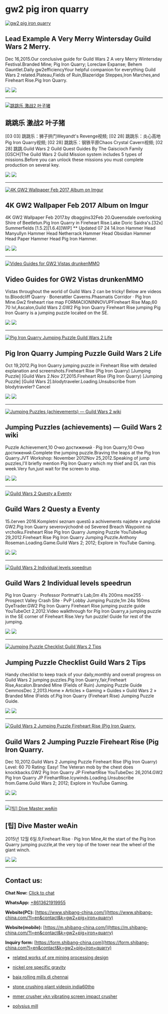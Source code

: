 # gw2 pig iron quarry

<a href="https://swt.shibang-china.com/?l=en&img&k=gw2+pig+iron+quarry" target="_blank">![gw2 pig iron quarry](http://static.shibang-china.com/all-800x300/645.jpg)</a>

## Lead Example A Very Merry Wintersday Guild Wars 2 Merry.
Dec 16,2015.Our conclusive guide for Guild Wars 2 A very Merry Wintersday Festival.Branded Mine; Pig Iron Quarry; Loreclaw Expanse; Behem Gauntlet.Daily gw2efficiencyYour helpful companion for everything Guild Wars 2 related.Plateau,Fields of Ruin,Blazeridge Steppes,Iron Marches,and Fireheart Rise.Pig Iron Quarry.


<a href="https://whatsapp.shibangsoft.com/WhatsApp.php" target="_blank" title="WhatsApp">![](http://static.shibang-china.com/icon/whatsapp.png)</a> <a href="https://swt.shibang-china.com/?l=en&icon&k=gw2+pig+iron+quarry" target="_blank">![](http://static.shibang-china.com/icon/chat-en.png)</a>

---

<a href="https://swt.shibang-china.com/?l=en&img&k=gw2+pig+iron+quarry" target="_blank">![跳跳乐 激战2 叶子猪](http://static.shibang-china.com/all-800x300/698.jpg)</a>

## 跳跳乐 激战2 叶子猪
[03 03] 跳跳乐：狮子拱门Weyandt&#39;s Revenge视频; [02 28] 跳跳乐：炎心高地Pig Iron Quarry视频; [02 28] 跳跳乐：钢铁平原Chaos Crystal Cavern视频; [02 28] 跳跳.Guild Wars 2 Guild Quest Guides By The Gaiscioch Family [GSCH]The Guild Wars 2 Guild Mission system includes 5 types of missions.Before you can unlock these missions you must complete production on several key.


<a href="https://whatsapp.shibangsoft.com/WhatsApp.php" target="_blank" title="WhatsApp">![](http://static.shibang-china.com/icon/whatsapp.png)</a> <a href="https://swt.shibang-china.com/?l=en&icon&k=gw2+pig+iron+quarry" target="_blank">![](http://static.shibang-china.com/icon/chat-en.png)</a>

---

<a href="https://swt.shibang-china.com/?l=en&img&k=gw2+pig+iron+quarry" target="_blank">![4K GW2 Wallpaper Feb 2017 Album on Imgur](http://static.shibang-china.com/all-800x300/1060.jpg)</a>

## 4K GW2 Wallpaper Feb 2017 Album on Imgur
4K GW2 Wallpaper Feb 2017.by dbaggins32Feb 20.Queensdale overlooking Shire of Beetletun.Pig Iron Quarry in Fireheart Rise.Lake Doric Saidra&#39;s.[32x] Summerfields [1.5.2][1.6.4][WIP] ** Updated 07 24 14.Iron Hammer Head Manyullyn Hammer Head Netherrack Hammer Head Obsidian Hammer Head Paper Hammer Head Pig Iron Hammer.


<a href="https://whatsapp.shibangsoft.com/WhatsApp.php" target="_blank" title="WhatsApp">![](http://static.shibang-china.com/icon/whatsapp.png)</a> <a href="https://swt.shibang-china.com/?l=en&icon&k=gw2+pig+iron+quarry" target="_blank">![](http://static.shibang-china.com/icon/chat-en.png)</a>

---

<a href="https://swt.shibang-china.com/?l=en&img&k=gw2+pig+iron+quarry" target="_blank">![Video Guides for GW2 Vistas drunkenMMO](http://static.shibang-china.com/all-800x300/928.jpg)</a>

## Video Guides for GW2 Vistas drunkenMMO
Vistas throughout the world of Guild Wars 2 can be tricky! Below are videos to.Bloodcliff Quarry &middot; Bonerattler Caverns.Phasmatis Corridor &middot; Pig Iron Mine.Gw2 fireheart rise map FORMACIONINNOVUPFireheart Rise Map,60 70 lvl,Ascalon,Guild Wars 2.GW2 Pig Iron Quarry Fireheart Rise jumping Pig Iron Quarry is a jumping puzzle located on the SE.


<a href="https://whatsapp.shibangsoft.com/WhatsApp.php" target="_blank" title="WhatsApp">![](http://static.shibang-china.com/icon/whatsapp.png)</a> <a href="https://swt.shibang-china.com/?l=en&icon&k=gw2+pig+iron+quarry" target="_blank">![](http://static.shibang-china.com/icon/chat-en.png)</a>

---

<a href="https://swt.shibang-china.com/?l=en&img&k=gw2+pig+iron+quarry" target="_blank">![Pig Iron Quarry Jumping Puzzle Guild Wars 2 Life](http://static.shibang-china.com/all-800x300/1504.jpg)</a>

## Pig Iron Quarry Jumping Puzzle Guild Wars 2 Life
Oct 19,2012.Pig Iron Quarry jumping puzzle in Fireheart Rise with detailed explanation and screenshots.Fireheart Rise (Pig Iron Quarry) [Jumping Puzzle] [Guild Wars 2.Nov 27,2015.Fireheart Rise (Pig Iron Quarry) [Jumping Puzzle] [Guild Wars 2].blodytraveler.Loading.Unsubscribe from blodytraveler? Cancel


<a href="https://whatsapp.shibangsoft.com/WhatsApp.php" target="_blank" title="WhatsApp">![](http://static.shibang-china.com/icon/whatsapp.png)</a> <a href="https://swt.shibang-china.com/?l=en&icon&k=gw2+pig+iron+quarry" target="_blank">![](http://static.shibang-china.com/icon/chat-en.png)</a>

---

<a href="https://swt.shibang-china.com/?l=en&img&k=gw2+pig+iron+quarry" target="_blank">![Jumping Puzzles (achievements) — Guild Wars 2 wiki](http://static.shibang-china.com/all-800x300/36.jpg)</a>

## Jumping Puzzles (achievements) — Guild Wars 2 wiki
Puzzle Achievement,10 Очко достижений &middot; Pig Iron Quarry,10 Очко достижений.Complete the jumping puzzle.Braving the leaps at the Pig Iron Quarry.JVT Workshop: November 2012Nov 25,2012.Speaking of jump puzzles,I&#39;ll briefly mention Pig Iron Quarry which my thief and DL ran this week.Very fun,just wait for the screen to stop.


<a href="https://whatsapp.shibangsoft.com/WhatsApp.php" target="_blank" title="WhatsApp">![](http://static.shibang-china.com/icon/whatsapp.png)</a> <a href="https://swt.shibang-china.com/?l=en&icon&k=gw2+pig+iron+quarry" target="_blank">![](http://static.shibang-china.com/icon/chat-en.png)</a>

---

<a href="https://swt.shibang-china.com/?l=en&img&k=gw2+pig+iron+quarry" target="_blank">![Guild Wars 2 Questy a Eventy](http://static.shibang-china.com/all-800x300/164.jpg)</a>

## Guild Wars 2 Questy a Eventy
15.červen 2016.Kompletní seznam questů a achivements najdete v anglické GW2.Pig Iron Quarry severovýchodně od Severed Breach Waypoint na vrcholku.Fireheart Rise Pig Iron Quarry Jumping Puzzle YouTubeAug 29,2012.Fireheart Rise Pig Iron Quarry Jumping Puzzle.Anthony Roseman.Loading.Game.Guild Wars 2; 2012; Explore in YouTube Gaming.


<a href="https://whatsapp.shibangsoft.com/WhatsApp.php" target="_blank" title="WhatsApp">![](http://static.shibang-china.com/icon/whatsapp.png)</a> <a href="https://swt.shibang-china.com/?l=en&icon&k=gw2+pig+iron+quarry" target="_blank">![](http://static.shibang-china.com/icon/chat-en.png)</a>

---

<a href="https://swt.shibang-china.com/?l=en&img&k=gw2+pig+iron+quarry" target="_blank">![Guild Wars 2 Individual levels speedrun](http://static.shibang-china.com/all-800x300/1135.jpg)</a>

## Guild Wars 2 Individual levels speedrun
Pig Iron Quarry &middot; Professor Portmatt&#39;s Lab,0m 41s 200ms moe255 &middot; Prospect Valley Crash Site &middot; PvP Lobby Jumping Puzzle,1m 24s 160ms DyeTrader.GW2 Pig Iron Quarry Fireheart Rise jumping puzzle guide YouTubeOct 2,2012.Video walkthrough for Pig Iron Quarry,a jumping puzzle in the SE corner of Fireheart Rise.Very fun puzzle! Guide for rest of the jumping.


<a href="https://whatsapp.shibangsoft.com/WhatsApp.php" target="_blank" title="WhatsApp">![](http://static.shibang-china.com/icon/whatsapp.png)</a> <a href="https://swt.shibang-china.com/?l=en&icon&k=gw2+pig+iron+quarry" target="_blank">![](http://static.shibang-china.com/icon/chat-en.png)</a>

---

<a href="https://swt.shibang-china.com/?l=en&img&k=gw2+pig+iron+quarry" target="_blank">![Jumping Puzzle Checklist Guild Wars 2 Tips](http://static.shibang-china.com/all-800x300/1220.jpg)</a>

## Jumping Puzzle Checklist Guild Wars 2 Tips
Handy checklist to keep track of your daily,monthly and overall progress on Guild Wars 2 jumping puzzles.Pig Iron Quarry,fair,Fireheart Rise,Ascalon.Branded Mine (Fields of Ruin) Jumping Puzzle Guide CemmosDec 2,2013.Home » Articles » Gaming » Guides » Guild Wars 2 » Branded Mine (Fields of.Pig Iron Quarry (Fireheart Rise) Jumping Puzzle Guide.


<a href="https://whatsapp.shibangsoft.com/WhatsApp.php" target="_blank" title="WhatsApp">![](http://static.shibang-china.com/icon/whatsapp.png)</a> <a href="https://swt.shibang-china.com/?l=en&icon&k=gw2+pig+iron+quarry" target="_blank">![](http://static.shibang-china.com/icon/chat-en.png)</a>

---

<a href="https://swt.shibang-china.com/?l=en&img&k=gw2+pig+iron+quarry" target="_blank">![Guild Wars 2 Jumping Puzzle Fireheart Rise (Pig Iron Quarry.](http://static.shibang-china.com/all-800x300/1276.jpg)</a>

## Guild Wars 2 Jumping Puzzle Fireheart Rise (Pig Iron Quarry.
Dec 10,2012.Guild Wars 2 Jumping Puzzle Fireheart Rise (Pig Iron Quarry) Level: 60 70 Rating: Easy! The Veteran mob by the chest does knockbacks.GW2 Pig Iron Quarry JP FirehartRise YouTubeDec 26,2014.GW2 Pig Iron Quarry JP FirehartRise.Icywinds.Loading.Unsubscribe from.Game.Guild Wars 2; 2012; Explore in YouTube Gaming.


<a href="https://whatsapp.shibangsoft.com/WhatsApp.php" target="_blank" title="WhatsApp">![](http://static.shibang-china.com/icon/whatsapp.png)</a> <a href="https://swt.shibang-china.com/?l=en&icon&k=gw2+pig+iron+quarry" target="_blank">![](http://static.shibang-china.com/icon/chat-en.png)</a>

---

<a href="https://swt.shibang-china.com/?l=en&img&k=gw2+pig+iron+quarry" target="_blank">![[팁] Dive Master weAin](http://static.shibang-china.com/all-800x300/1485.jpg)</a>

## [팁] Dive Master weAin
2015년 12월 6일.9,Fireheart Rise &middot; Pig Iron Mine,At the start of the Pig Iron Quarry jumping puzzle,at the very top of the tower near the wheel of the giant winch.

<a href="https://whatsapp.shibangsoft.com/WhatsApp.php" target="_blank" title="WhatsApp">![](http://static.shibang-china.com/icon/whatsapp.png)</a> <a href="https://swt.shibang-china.com/?l=en&icon&k=gw2+pig+iron+quarry" target="_blank">![](http://static.shibang-china.com/icon/chat-en.png)</a>

---
## Contact us:

**Chat Now:** [Click to chat](https://swt.shibang-china.com?l=en&contact&k=gw2+pig+iron+quarry)

**WhatsApp:**  [+8613621919955](https://whatsapp.shibangsoft.com/WhatsApp.php)

**Website(PC):** [https://www.shibang-china.com/](https://www.shibang-china.com/?l=en&contact&k=gw2+pig+iron+quarry)

**Website(mobile):** [https://m.shibang-china.com/](https://m.shibang-china.com/?l=en&contact&k=gw2+pig+iron+quarry)

**Inquiry form:** [https://form.shibang-china.com](https://form.shibang-china.com?l=en&contact&k=gw2+pig+iron+quarry)

* [related works of ore mining processing design](../136/related%20works%20of%20ore%20mining%20processing%20design.md)

* [nickel ore specific gravity](../130/nickel%20ore%20specific%20gravity.md)

* [baja rolling mills di chennai](../140/baja%20rolling%20mills%20di%20chennai.md)

* [stone crushing plant videoin india60thp](../128/stone%20crushing%20plant%20videoin%20india60thp.md)

* [mmer crusher ykn vibrating screen impact crusher](../134/mmer%20crusher%20ykn%20vibrating%20screen%20impact%20crusher.md)

* [polysius mill](../138/polysius%20mill.md)